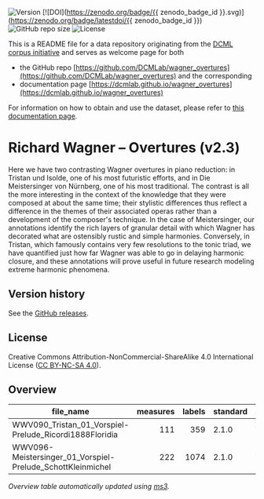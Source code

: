 ![Version](https://img.shields.io/github/v/release/DCMLab/wagner_overtures?display_name=tag)
[![DOI](https://zenodo.org/badge/{{ zenodo_badge_id }}.svg)](https://zenodo.org/badge/latestdoi/{{ zenodo_badge_id }})
![GitHub repo size](https://img.shields.io/github/repo-size/DCMLab/wagner_overtures)
![License](https://img.shields.io/badge/license-CC%20BY--NC--SA%204.0-9cf)


This is a README file for a data repository originating from the [DCML corpus initiative](https://github.com/DCMLab/dcml_corpora)
and serves as welcome page for both 

* the GitHub repo [https://github.com/DCMLab/wagner_overtures](https://github.com/DCMLab/wagner_overtures) and the corresponding
* documentation page [https://dcmlab.github.io/wagner_overtures](https://dcmlab.github.io/wagner_overtures)

For information on how to obtain and use the dataset, please refer to [this documentation page](https://dcmlab.github.io/wagner_overtures/introduction).

# Richard Wagner – Overtures (v2.3)

Here we have two contrasting Wagner overtures in piano reduction: in Tristan und Isolde, one of his most futuristic efforts, and in Die Meistersinger von Nürnberg, one of his most traditional. The contrast is all the more interesting in the context of the knowledge that they were composed at about the same time; their stylistic differences thus reflect a difference in the themes of their associated operas rather than a development of the composer's technique. In the case of Meistersinger, our annotations identify the rich layers of granular detail with which Wagner has decorated what are ostensibly rustic and simple harmonies. Conversely, in Tristan, which famously contains very few resolutions to the tonic triad, we have quantified just how far Wagner was able to go in delaying harmonic closure, and these annotations will prove useful in future research modeling extreme harmonic phenomena.

## Version history

See the [GitHub releases](https://github.com/DCMLab/wagner_overtures/releases).

## License

Creative Commons Attribution-NonCommercial-ShareAlike 4.0 International License ([CC BY-NC-SA 4.0](https://creativecommons.org/licenses/by-nc-sa/4.0/)).



## Overview
|                        file_name                         |measures|labels|standard| annotators |
|----------------------------------------------------------|-------:|-----:|--------|------------|
|WWV090_Tristan_01_Vorspiel-Prelude_Ricordi1888Floridia    |     111|   359|2.1.0   |Adrian Nagel|
|WWV096-Meistersinger_01_Vorspiel-Prelude_SchottKleinmichel|     222|  1074|2.1.0   |Adrian Nagel|


*Overview table automatically updated using [ms3](https://ms3.readthedocs.io/).*
